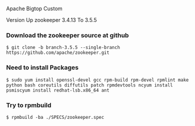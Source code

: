 Apache Bigtop Custom

Version Up zookeeper 3.4.13 To 3.5.5

### Download the zookeeper source at github
```
$ git clone -b branch-3.5.5 --single-branch https://github.com/apache/zookeeper.git 
```
### Need to install Packages
```
$ sudo yum install openssl-devel gcc rpm-build rpm-devel rpmlint make python bash coreutils diffutils patch rpmdevtools ncyum install psmiscyum install redhat-lsb.x86_64 ant
```
### Try to rpmbuild
```
$ rpmbuild -ba ./SPECS/zookeeper.spec
```
